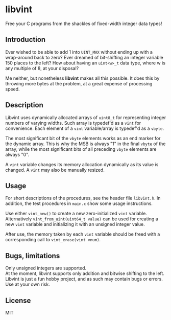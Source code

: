 # libvint

Free your C programs from the shackles of fixed-width integer data types!

## Introduction 

Ever wished to be able to add 1 into `UINT_MAX` without ending up with a wrap-around back to zero? Ever dreamed of bit-shifting an integer variable 150 places to the left? How about having an `uint<w>_t` data type, where w is any multiple of 8, at your disposal?

Me neither, but nonetheless **libvint** makes all this possible. It does this by throwing more bytes at the problem, at a great expense of processing speed.

## Description

Libvint uses dynamically allocated arrays of `uint8_t` for representing integer numbers of varying widths. Such array is typedef'd as a `vint` for convenience. Each element of a `vint` variable/array is typedef'd as a `vbyte`.

The most significant bit of the `vbyte` elements works as an end marker for the dynamic array. This is why the MSB is always "1" in the final `vbyte` of the array, while the most significant bits of all preceding `vbyte` elements are always "0".

A `vint` variable changes its memory allocation dynamically as its value is changed. A `vint` may also be manually resized.

## Usage

For short descriptions of the procedures, see the header file `libvint.h`. In addition, the test procedures in `main.c` show some usage instructions.

Use either `vint_new()` to create a new zero-initialized `vint` variable. Alternatively `vint_from_uint(uint64_t value)` can be used for creating a new `vint` variable and initializing it with an unsigned integer value.

After use, the memory taken by each `vint` variable should be freed with a corresponding call to `vint_erase(vint vnum)`.

## Bugs, limitations

Only unsigned integers are supported.  
At the moment, libvint supports only addition and bitwise shifting to the left.  
Libvint is just a fun hobby project, and as such may contain bugs or errors. Use at your own risk.  

## License

MIT

